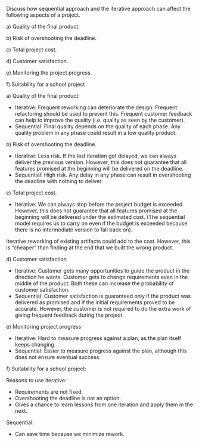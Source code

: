 <panel header=":lock::key: Sequential vs iterative approach :two:">
<question has-input="true">

Discuss how sequential approach and the iterative approach can affect the following aspects of a project.

a) Quality of the final product.

b) Risk of overshooting the deadline.

c) Total project cost.

d) Customer satisfaction.

e) Monitoring the project progress.

f) Suitability for a school project

<div slot="answer">

a) Quality of the final product:

* Iterative: Frequent reworking can deteriorate the design. Frequent refactoring should be used to prevent this. Frequent customer feedback can help to improve the quality (i.e. quality as seen by the customer).
*	Sequential: Final quality depends on the quality of each phase. Any quality problem in any phase could result in a low quality product.

b) Risk of overshooting the deadline.

* Iterative: Less risk. If the last iteration got delayed, we can always deliver the previous version. However, this does not guarantee that all features promised at the beginning will be delivered on the deadline.
* Sequential: High risk. Any delay in any phase can result in overshooting the deadline with nothing to deliver.

c) Total project cost.

* Iterative:  We can always stop before the project budget is exceeded. However, this does not guarantee that all features promised at the beginning will be delivered under the estimated cost. (The sequential model requires us to carry on even if the budget is exceeded because there is no intermediate version to fall back on).

Iterative reworking of existing artifacts could add to the cost. However, this is “cheaper” than finding at the end that we built the wrong product.

d) Customer satisfaction

* Iterative: Customer gets many opportunities to guide the product in the direction he wants. Customer gets to change requirements even in the middle of the product.  Both these can increase the probability of customer satisfaction.
* Sequential: Customer satisfaction is guaranteed only if the product was delivered as promised and if the initial requirements proved to be accurate. However, the customer is not required to do the extra work of giving frequent feedback during the project.

e) Monitoring project progress

* Iterative: Hard to measure progress against a plan, as the plan itself keeps changing.
* Sequential: Easier to measure progress against the plan, although this does not ensure eventual success.

f) Suitability for a school project:

Reasons to use iterative:

* Requirements are not fixed.
* Overshooting the deadline is not an option.
* Gives a chance to learn lessons from one iteration and apply them in the next.

Sequential:

* Can save time because we minimize rework.

</div>
</question>
</panel>

